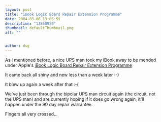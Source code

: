 ```yaml
---
layout: post
title: "iBook Logic Board Repair Extension Programme"
date: 2004-03-06 13:05:59
description: "13858920"
thumbnail: defaultThumbnail.png
alt: ""


author: dug
---
```


<p>As I mentioned before, a nice <span class="caps">UPS </span>man took my iBook away to be mended under Apple's <a href="http://www.apple.com/uk/support/ibook/faq/">iBook Logic Board Repair Extension Programme</a></p>

<p>It came back all shiny and new less than a week later :-)</p>

<p>It blew up again a week after that :-(</p>

<p>We've just been through the bipolar <span class="caps">UPS </span>man circuit again (the circuit, not the <span class="caps">UPS </span>man) and are currently hoping if it does go wrong again, it'll happen under the 90 day repair warrantee.</p>

<p>Fingers all very crossed...</p>
